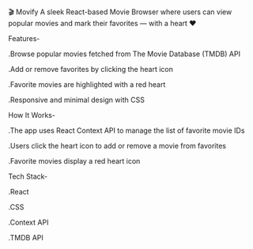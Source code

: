 🎬 Movify
A sleek React-based Movie Browser where users can view popular movies and mark their favorites — with a heart ❤️ 

Features-

.Browse popular movies fetched from The Movie Database (TMDB) API

.Add or remove favorites by clicking the heart icon

.Favorite movies are highlighted with a red heart

.Responsive and minimal design with CSS



How It Works-

.The app uses React Context API to manage the list of favorite movie IDs

.Users click the heart icon to add or remove a movie from favorites

.Favorite movies display a red heart icon



Tech Stack-

.React

.CSS

.Context API

.TMDB API


